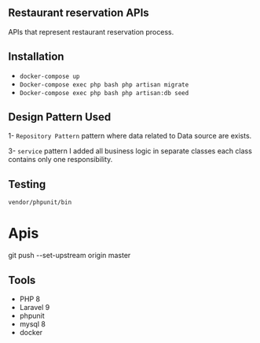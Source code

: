 ## Restaurant reservation APIs
APIs that represent restaurant reservation process.


## Installation
* `docker-compose up`
* `Docker-compose exec php bash php artisan migrate`
* `Docker-compose exec php bash php artisan:db seed`





## Design Pattern Used

1- `Repository Pattern`  pattern where  data related to Data source  are exists.

3- `service` pattern I added all business logic in separate classes each class contains only one responsibility.




## Testing

    vendor/phpunit/bin


# Apis
 git push --set-upstream origin master


## Tools
* PHP 8
* Laravel 9
* phpunit
* mysql 8
* docker






    
